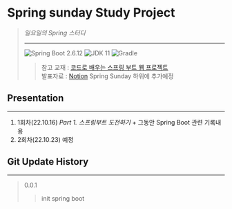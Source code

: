 # Spring sunday Study Project
> *일요일의 Spring 스터디*
> * * *
> ![Spring Boot 2.6.12](https://img.shields.io/badge/Spring%20Boot-2.6.12-brightgreen.svg)
![JDK 11](https://img.shields.io/badge/JDK-11-brightgreen.svg)
![Gradle](https://img.shields.io/badge/Gradle-7.5.0-yellowgreen.svg)
>> 참고 교재 : [코드로 배우는 스프링 부트 웹 프로젝트](http://www.yes24.com/Product/Goods/96051853)  
>> 발표자료 : [Notion](https://nontrust.notion.site/2022-08-1dbdb9f2893f4bb1bde922ecfd18dbf5) Spring Sunday 하위에 추가예정


## Presentation
* * *
1. 1회차(22.10.16) *Part 1. 스프링부트 도전하기*  + 그동안 Spring Boot 관련 기록내용
2. 2회차(22.10.23) 예정

## Git Update History
* * *
> 0.0.1
>> init spring boot
~~~~